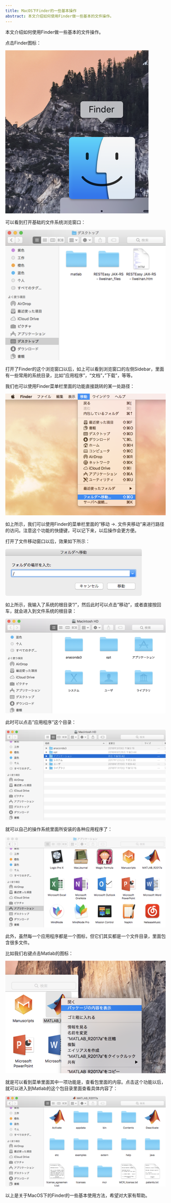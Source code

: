 ```yaml
---
title: MacOS下Finder的一些基本操作
abstract: 本文介绍如何使用Finder做一些基本的文件操作。
---
```




本文介绍如何使用Finder做一些基本的文件操作。

点击Finder图标：

![](https://raw.githubusercontent.com/liweinan/blogpicbackup/master/data/UlyssesScreenSnapz001.5dce80908b674a50b178dfdc75c16059.png)

可以看到打开基础的文件系统浏览窗口：

![](https://raw.githubusercontent.com/liweinan/blogpicbackup/master/data/FinderScreenSnapz002.7e6a6853e18b4d12903b9e4d994dd3ab.png)

打开了Finder的这个浏览窗口以后，如上可以看到浏览窗口的左侧Sidebar，里面有一些常用的系统目录，比如”应用程序”，“文档”，”下载”，等等。

我们也可以使用Finder菜单栏里面的功能直接跳转的某一处路径：

![](https://raw.githubusercontent.com/liweinan/blogpicbackup/master/data/FinderScreenSnapz003.00fbbf5c7fdb40af99df3cdb84daaa37.png)

如上所示，我们可以使用Finder的菜单栏里面的”移动 ->. 文件夹移动”来进行路径的访问。注意这个功能的快捷键，可以记下来，以后操作会更方便。

打开了文件移动窗口以后，效果如下所示：

![](https://raw.githubusercontent.com/liweinan/blogpicbackup/master/data/FinderScreenSnapz004.3fd67eadbf624cbb82511b3965ad447c.png)

如上所示，我输入了系统的根目录”/”，然后此时可以点击”移动”，或者直接按回车，就会进入到文件系统的根目录：

![](https://raw.githubusercontent.com/liweinan/blogpicbackup/master/data/FinderScreenSnapz005.2d5f3af40f2a41bb8f7d4a28be59b7f6.png)

此时可以点击”应用程序”这个目录：

![](https://raw.githubusercontent.com/liweinan/blogpicbackup/master/data/FinderScreenSnapz006.3201a5ebc86d4852b22d89c84c0203a5.png)

就可以自己的操作系统里面所安装的各种应用程序了：

![](https://raw.githubusercontent.com/liweinan/blogpicbackup/master/data/UlyssesScreenSnapz002.104ccebd381a4ba9aac249160c483866.png)

此外，虽然每一个应用程序都是一个图标，但它们其实都是一个文件目录，里面包含很多文件。

比如我们右键点击Matlab的图标：

![](https://raw.githubusercontent.com/liweinan/blogpicbackup/master/data/FinderScreenSnapz007.748ddc9b519146ca8211d7a3ff0bd881.png)

就是可以看到菜单里面其中一项功能是，查看包里面的内容。点击这个功能以后，就可以进入到Matlab的这个包目录里面查看具体内容了：

![](https://raw.githubusercontent.com/liweinan/blogpicbackup/master/data/FinderScreenSnapz008.81ab5cdc30404d75a5208e67d52b3576.png)

以上是关于MacOS下的Finder的一些基本使用方法，希望对大家有帮助。


